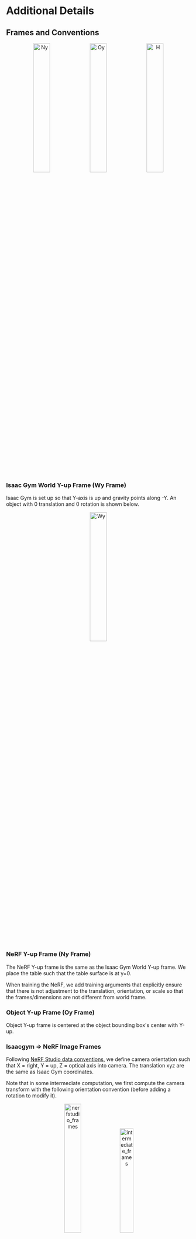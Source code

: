 # Additional Details

## Frames and Conventions

<p align="center">
  <img src="https://github.com/tylerlum/get_a_grip/assets/26510814/e12abaef-cbbe-4cb4-ae0a-0a25a7935708" alt="Ny" style="width:30%;">
  <img src="https://github.com/tylerlum/get_a_grip/assets/26510814/2274a609-7348-484e-9751-32f3bd04a60a" alt="Oy" style="width:30%;">
  <img src="https://github.com/tylerlum/get_a_grip/assets/26510814/2861558c-436f-4669-8a77-d187d6e57705" alt="H" style="width:30%;">
</p>

### Isaac Gym World Y-up Frame (Wy Frame)

Isaac Gym is set up so that Y-axis is up and gravity points along -Y. An object with 0 translation and 0 rotation is shown below.

<p align="center">
  <img src="https://github.com/tylerlum/get_a_grip/assets/26510814/507903bd-1e6d-4ac2-b4c5-fe68588c95b1" alt="Wy" style="width:30%;">
</p>

### NeRF Y-up Frame (Ny Frame)

The NeRF Y-up frame is the same as the Isaac Gym World Y-up frame. We place the table such that the table surface is at y=0.

When training the NeRF, we add training arguments that explicitly ensure that there is not adjustment to the translation, orientation, or scale so that the frames/dimensions are not different from world frame.

### Object Y-up Frame (Oy Frame)

Object Y-up frame is centered at the object bounding box's center with Y-up.

### Isaacgym => NeRF Image Frames

Following [NeRF Studio data conventions](https://docs.nerf.studio/quickstart/data_conventions.html), we define camera orientation such that X = right, Y = up, Z = optical axis into camera. The translation xyz are the same as Isaac Gym coordinates.

Note that in some intermediate computation, we first compute the camera transform with the following orientation convention (before adding a rotation to modify it).

<p align="center">
  <img src="https://github.com/tylerlum/get_a_grip/assets/26510814/5486b518-2abf-4009-bd7b-0ff58a7736aa" alt="nerfstudio_frames" style="width:30%;">
  <img src="https://github.com/tylerlum/get_a_grip/assets/26510814/b2bf5405-a5b4-4c44-824e-ffe591e6c1d4" alt="intermediate_frames" style="width:27%;">
</p>

## Robot

### Allegro Hand

Although our framework is agnostic to the specific hand hardware, this codebase currently only supports the Allegro hand, which has four fingers.

Allegro wrist pose frame:

- The Allegro Hand's origin is roughly at the base of its middle finger, with Y-axis (Green) along the direction from middle finger to index finger and Z-axis (Blue) along the direction from middle finger base to tip. An Allegro hand with 0 translation, 0 rotation, and 0 joint angles is shown below.

<p align="center">
  <img src="https://github.com/tylerlum/get_a_grip/assets/26510814/bc383cc4-3710-4187-ac5d-d30e0a361453" alt="allegro_frame" style="width:30%;">
</p>

Allegro urdf links:

- link 0 - 3 is fore finger (link 3 tip is fore fingertip)

- link 4 - 7 is middle finger (link 7 tip is middle fingertip)

- link 8 - 11 is ring finger (link 11 tip is ring fingertip)

- link 12 - 15 is thumb (link 15 tip is thumbtip)

Allegro urdf details:

- The urdf comes from [simlabrobotics/allegro_hand_ros_v4](https://github.com/simlabrobotics/allegro_hand_ros_v4/blob/master/src/allegro_hand_description/allegro_hand_description_right.urdf)

- We modify the urdf to have 6 "virtual joints" (one each for translation xyz an rotation RPY), which allows us to move the gripper in 6 DOF (used to move the gripper during grasp evaluation)

- We use the abbreviation "algr" for the Allegro hand in our codebase

### Other Hands

We use the Allegro Hand because it is widely used in the robotics research community and we had access to it for hardware experiments. Our framework is agnostic to the specific hand hardware, so you can use other hands by modifying the codebase. We have integrated the LEAP hand into the dataset generation part of our codebase. Please see `assets/leap_hand_simplified` and `get_a_grip/dataset_generation/utils/leap_hand_info.py` for more details about how to integrate a different hand into the dataset generation code.

### Franka Research 3

Although our framework is agnostic to the specific arm hardware, this codebase currently only supports the Franka hand, which has four fingers.

Franka urdf details:

- We use the abbreviation "fr3" for the Franka Research 3 arm in our codebase

- Our full hardware setup includes a Franka Research 3 arm, a Allegro hand, a wrist-mounted Zed 2i camera, and a table. These are all modeled in the `fr3_algr_zed2i.urdf` (in our custom fork of `curobo`)

- `curobo` requires that the robot be modeled as a set of collision spheres, which needed to be done manually

- `curobo` typically is visualized using Isaac Sim, but we had issues using it, so we use pybullet for visualization

## DexGraspNet

Many major components of the dataset generation code originated from [DexGraspNet](https://github.com/PKU-EPIC/DexGraspNet). For additional information about mesh processing, other hand models, and more, please refer to their repository.

We don't use DexGraspNet's [TorchSDF](https://github.com/wrc042/TorchSDF/tree/main) because of build issues on newer torch and cuda versions. Instead, we integrate its source code into [kaolin](https://github.com/NVIDIAGameWorks/kaolin), which is able to build it properly.

## tyro

This codebase makes extensive use of [tyro](https://brentyi.github.io/tyro/), which is a tool for generating command-line interfaces (CLIs) and configuration objects for Python functions. This results in:

- Easy-to-use CLIs for running experiments, where you can add `--help` to the command to get a helpful message.

- Nicely type-annotated Python code that is easy to read and understand for both humans and machines (e.g., IDEs, linters, etc.)

- `dataclass` objects used as configs or args to all scripts

- All scripts having an equivalent function that can be called from Python code with the same arguments passed through a `dataclass` object

Note: more complex scripts may have `Union` arguments that make the `--help` message more complex to use. Here is a quick example.

### Simple Example

```
from dataclasses import dataclass
import tyro


@dataclass
class FullName:
    first: str
    last: str


@dataclass
class Args:
    name: FullName
    age: int = 20


def run_test(args: Args) -> None:
    print(f"args = {tyro.extras.to_yaml(args)}")


def main() -> None:
    args = tyro.cli(Args)
    run_test(args)


if __name__ == "__main__":
    main()
```

```
python test.py --help

usage: test.py [-h] [--age INT] --name.first STR --name.last STR

╭─ options ───────────────────────────────────────────────╮
│ -h, --help              show this help message and exit │
│ --age INT               (default: 20)                   │
╰─────────────────────────────────────────────────────────╯
╭─ name options ──────────────────────────────────────────╮
│ --name.first STR        (required)                      │
│ --name.last STR         (required)                      │
╰─────────────────────────────────────────────────────────╯
```

```
python test.py --name.first Tyler --name.last Lum

args = # tyro YAML.
!dataclass:Args
age: 20
name: !dataclass:FullName
  first: Tyler
  last: Lum
```

### More Complex Example with Union

```
# test2.py
from dataclasses import dataclass
import tyro
from typing import Union


@dataclass
class FullName:
    first: str
    last: str


@dataclass
class Args:
    name: Union[FullName, str]
    age: int = 20


def run_test(args: Args) -> None:
    print(f"args = {tyro.extras.to_yaml(args)}")


def main() -> None:
    args = tyro.cli(Args)
    run_test(args)


if __name__ == "__main__":
    main()
```

Because tyro doesn't know if `name` is a `FullName` or a `str`, it can't provide the full help message right away.

```
python test2.py --help

usage: test2.py [-h] [--age INT] {name:full-name,name:str}

╭─ options ─────────────────────────────────────────╮
│ -h, --help        show this help message and exit │
│ --age INT         (default: 20)                   │
╰───────────────────────────────────────────────────╯
╭─ subcommands ─────────────────────────────────────╮
│ {name:full-name,name:str}                         │
│     name:full-name                                │
│     name:str                                      │
╰───────────────────────────────────────────────────╯
```

Here is an example of deciding to provide a `FullName`, but wanting to see the help message for that.

```
python test2.py name:full-name --help

usage: test2.py name:full-name [-h] --name.first STR --name.last STR

╭─ options ───────────────────────────────────────────────╮
│ -h, --help              show this help message and exit │
╰─────────────────────────────────────────────────────────╯
╭─ name options ──────────────────────────────────────────╮
│ --name.first STR        (required)                      │
│ --name.last STR         (required)                      │
╰─────────────────────────────────────────────────────────╯
```

Note that the `--age` argument is not longer shown in the `--help` message, as the position of `--help` and how many Union options you provide affects the output. This shows how the `--help` message can be more complex to use when `Union` arguments are used.

```
python test2.py name:full-name --name.first Tyler --name.last Lum

args = # tyro YAML.
!dataclass:Args
age: 20
name: !dataclass:FullName
  first: Tyler
  last: Lum
```

### Calling from Python Code

The following code shows how to call the `run_test` function from Python code rather than from the command line.

```
from test2 import run_test, Args, FullName


def main() -> None:
    args = Args(
        name=FullName(first="Tyler", last="Lum"),
    )
    run_test(args)


if __name__ == "__main__":
    main()
```

```
python test3.py

args = # tyro YAML.
!dataclass:Args
age: 20
name: !dataclass:FullName
  first: Tyler
  last: Lum
```
